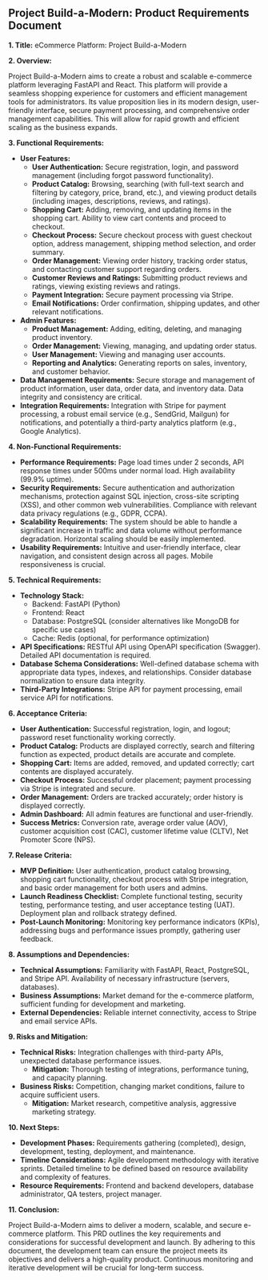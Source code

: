 ## Project Build-a-Modern: Product Requirements Document

**1. Title:**  eCommerce Platform: Project Build-a-Modern

**2. Overview:**

Project Build-a-Modern aims to create a robust and scalable e-commerce platform leveraging FastAPI and React.  This platform will provide a seamless shopping experience for customers and efficient management tools for administrators. Its value proposition lies in its modern design, user-friendly interface, secure payment processing, and comprehensive order management capabilities.  This will allow for rapid growth and efficient scaling as the business expands.

**3. Functional Requirements:**

* **User Features:**
    * **User Authentication:** Secure registration, login, and password management (including forgot password functionality).
    * **Product Catalog:** Browsing, searching (with full-text search and filtering by category, price, brand, etc.), and viewing product details (including images, descriptions, reviews, and ratings).
    * **Shopping Cart:** Adding, removing, and updating items in the shopping cart.  Ability to view cart contents and proceed to checkout.
    * **Checkout Process:** Secure checkout process with guest checkout option, address management, shipping method selection, and order summary.
    * **Order Management:** Viewing order history, tracking order status, and contacting customer support regarding orders.
    * **Customer Reviews and Ratings:** Submitting product reviews and ratings, viewing existing reviews and ratings.
    * **Payment Integration:** Secure payment processing via Stripe.
    * **Email Notifications:** Order confirmation, shipping updates, and other relevant notifications.
* **Admin Features:**
    * **Product Management:** Adding, editing, deleting, and managing product inventory.
    * **Order Management:** Viewing, managing, and updating order status.
    * **User Management:** Viewing and managing user accounts.
    * **Reporting and Analytics:** Generating reports on sales, inventory, and customer behavior.
* **Data Management Requirements:**  Secure storage and management of product information, user data, order data, and inventory data.  Data integrity and consistency are critical.
* **Integration Requirements:** Integration with Stripe for payment processing, a robust email service (e.g., SendGrid, Mailgun) for notifications, and potentially a third-party analytics platform (e.g., Google Analytics).


**4. Non-Functional Requirements:**

* **Performance Requirements:**  Page load times under 2 seconds, API response times under 500ms under normal load.  High availability (99.9% uptime).
* **Security Requirements:**  Secure authentication and authorization mechanisms, protection against SQL injection, cross-site scripting (XSS), and other common web vulnerabilities.  Compliance with relevant data privacy regulations (e.g., GDPR, CCPA).
* **Scalability Requirements:**  The system should be able to handle a significant increase in traffic and data volume without performance degradation.  Horizontal scaling should be easily implemented.
* **Usability Requirements:**  Intuitive and user-friendly interface, clear navigation, and consistent design across all pages.  Mobile responsiveness is crucial.


**5. Technical Requirements:**

* **Technology Stack:**
    * Backend: FastAPI (Python)
    * Frontend: React
    * Database: PostgreSQL (consider alternatives like MongoDB for specific use cases)
    * Cache: Redis (optional, for performance optimization)
* **API Specifications:**  RESTful API using OpenAPI specification (Swagger).  Detailed API documentation is required.
* **Database Schema Considerations:**  Well-defined database schema with appropriate data types, indexes, and relationships.  Consider database normalization to ensure data integrity.
* **Third-Party Integrations:** Stripe API for payment processing, email service API for notifications.


**6. Acceptance Criteria:**

* **User Authentication:** Successful registration, login, and logout; password reset functionality working correctly.
* **Product Catalog:**  Products are displayed correctly, search and filtering function as expected, product details are accurate and complete.
* **Shopping Cart:** Items are added, removed, and updated correctly; cart contents are displayed accurately.
* **Checkout Process:**  Successful order placement; payment processing via Stripe is integrated and secure.
* **Order Management:**  Orders are tracked accurately; order history is displayed correctly.
* **Admin Dashboard:**  All admin features are functional and user-friendly.
* **Success Metrics:** Conversion rate, average order value (AOV), customer acquisition cost (CAC), customer lifetime value (CLTV), Net Promoter Score (NPS).


**7. Release Criteria:**

* **MVP Definition:**  User authentication, product catalog browsing, shopping cart functionality, checkout process with Stripe integration, and basic order management for both users and admins.
* **Launch Readiness Checklist:**  Complete functional testing, security testing, performance testing, and user acceptance testing (UAT).  Deployment plan and rollback strategy defined.
* **Post-Launch Monitoring:**  Monitoring key performance indicators (KPIs), addressing bugs and performance issues promptly, gathering user feedback.


**8. Assumptions and Dependencies:**

* **Technical Assumptions:**  Familiarity with FastAPI, React, PostgreSQL, and Stripe API.  Availability of necessary infrastructure (servers, databases).
* **Business Assumptions:**  Market demand for the e-commerce platform, sufficient funding for development and marketing.
* **External Dependencies:**  Reliable internet connectivity, access to Stripe and email service APIs.


**9. Risks and Mitigation:**

* **Technical Risks:**  Integration challenges with third-party APIs, unexpected database performance issues.
    * **Mitigation:**  Thorough testing of integrations, performance tuning, and capacity planning.
* **Business Risks:**  Competition, changing market conditions, failure to acquire sufficient users.
    * **Mitigation:**  Market research, competitive analysis, aggressive marketing strategy.


**10. Next Steps:**

* **Development Phases:**  Requirements gathering (completed), design, development, testing, deployment, and maintenance.
* **Timeline Considerations:**  Agile development methodology with iterative sprints.  Detailed timeline to be defined based on resource availability and complexity of features.
* **Resource Requirements:**  Frontend and backend developers, database administrator, QA testers, project manager.


**11. Conclusion:**

Project Build-a-Modern aims to deliver a modern, scalable, and secure e-commerce platform.  This PRD outlines the key requirements and considerations for successful development and launch.  By adhering to this document, the development team can ensure the project meets its objectives and delivers a high-quality product.  Continuous monitoring and iterative development will be crucial for long-term success.
